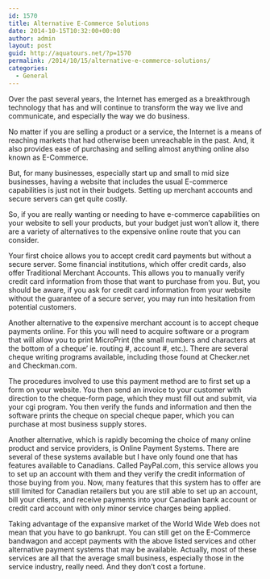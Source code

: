 ```yaml
---
id: 1570
title: Alternative E-Commerce Solutions
date: 2014-10-15T10:32:00+00:00
author: admin
layout: post
guid: http://aquatours.net/?p=1570
permalink: /2014/10/15/alternative-e-commerce-solutions/
categories:
  - General
---
```

Over the past several years, the Internet has emerged as a breakthrough technology that has and will continue to transform the way we live and communicate, and especially the way we do business.

No matter if you are selling a product or a service, the Internet is a means of reaching markets that had otherwise been unreachable in the past. And, it also provides ease of purchasing and selling almost anything online also known as E-Commerce.

But, for many businesses, especially start up and small to mid size businesses, having a website that includes the usual E-commerce capabilities is just not in their budgets. Setting up merchant accounts and secure servers can get quite costly.

So, if you are really wanting or needing to have e-commerce capabilities on your website to sell your products, but your budget just won&#8217;t allow it, there are a variety of alternatives to the expensive online route that you can consider.

Your first choice allows you to accept credit card payments but without a secure server. Some financial institutions, which offer credit cards, also offer Traditional Merchant Accounts. This allows you to manually verify credit card information from those that want to purchase from you. But, you should be aware, if you ask for credit card information from your website without the guarantee of a secure server, you may run into hesitation from potential customers.

Another alternative to the expensive merchant account is to accept cheque payments online. For this you will need to acquire software or a program that will allow you to print MicroPrint (the small numbers and characters at the bottom of a cheque&#8217; ie. routing #, account #, etc.). There are several cheque writing programs available, including those found at Checker.net and Checkman.com.

The procedures involved to use this payment method are to first set up a form on your website. You then send an invoice to your customer with direction to the cheque-form page, which they must fill out and submit, via your cgi program. You then verify the funds and information and then the software prints the cheque on special cheque paper, which you can purchase at most business supply stores.

Another alternative, which is rapidly becoming the choice of many online product and service providers, is Online Payment Systems. There are several of these systems available but I have only found one that has features available to Canadians. Called PayPal.com, this service allows you to set up an account with them and they verify the credit information of those buying from you. Now, many features that this system has to offer are still limited for Canadian retailers but you are still able to set up an account, bill your clients, and receive payments into your Canadian bank account or credit card account with only minor service charges being applied.

Taking advantage of the expansive market of the World Wide Web does not mean that you have to go bankrupt. You can still get on the E-Commerce bandwagon and accept payments with the above listed services and other alternative payment systems that may be available. Actually, most of these services are all that the average small business, especially those in the service industry, really need. And they don&#8217;t cost a fortune.